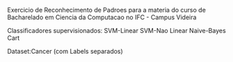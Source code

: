 Exercicio de Reconhecimento de Padroes para a materia do curso de Bacharelado em Ciencia da Computacao no IFC - Campus Videira 

Classificadores supervisionados: 
SVM-Linear
SVM-Nao Linear
Naive-Bayes 
Cart

Dataset:Cancer (com Labels separados)
